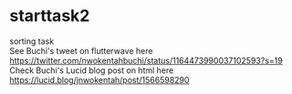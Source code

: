 # starttask2
sorting task
<br/>See Buchi's tweet on flutterwave here https://twitter.com/nwokentahbuchi/status/1164473990037102593?s=19
<br/>Check Buchi's Lucid blog post on html here https://lucid.blog/jnwokentah/post/1566598290
